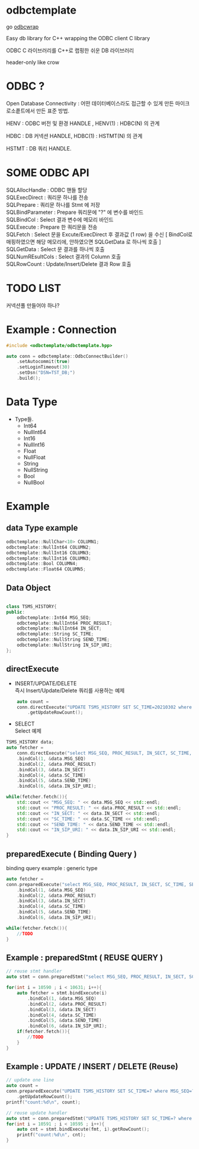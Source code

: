 

# odbctemplate 
go [odbcwrap](https://github.com/sea5727/odbcwrap)


Easy db library for C++ wrapping the ODBC client C library 

ODBC C 라이브러리를 C++로 랩핑한 쉬운 DB 라이브러리

header-only like crow


# ODBC ? 

Open Database Connectivity : 어떤 데이터베이스라도 접근할 수 있게 만든 마이크로소픝트에서 만든 표준 방법.

HENV : ODBC 버전 및 환경 HANDLE , HENV(1) : HDBC(N) 의 관계

HDBC : DB 커넥션 HANDLE, HDBC(1) : HSTMT(N) 의 관계

HSTMT : DB 쿼리 HANDLE.


# SOME ODBC API

SQLAllocHandle : ODBC 핸들 할당   
SQLExecDirect : 쿼리문 하나를 전송   
SQLPrepare : 쿼리문 하나를 Stmt 에 저장   
SQLBindParameter : Prepare 쿼리문에 "?" 에 변수를 바인드   
SQLBindCol : Select 결과 변수에 메모리 바인드   
SQLExecute : Prepare 한 쿼리문을 전송   
SQLFetch : Select 문을 Excute/ExecDirect 후 결과값 (1 row) 을 수신 [ BindCol로 매핑하였으면 해당 메모리에, 안하였으면 SQLGetData 로 하나씩 호출 ]   
SQLGetData : Select 문 결과를 하나씩 호출   
SQLNumREsultCols : Select 결과의 Column 호출   
SQLRowCount : Update/Insert/Delete 결과 Row 호출   

# TODO LIST

커넥션풀 만들어야 하나?


# Example : Connection 

```cpp
#include <odbctemplate/odbctemplate.hpp>

auto conn = odbctemplate::OdbcConnectBuilder()
    .setAutocommit(true)
    .setLoginTimeout(30)
    .setDsn("DSN=TST_DB;")
    .build();
```
# Data Type
-   Type들.
    -   Int64
    -   NullInt64
    -   Int16
    -   NullInt16
    -   Float
    -   NullFloat
    -   String
    -   NullString
    -   Bool
    -   NullBool


# Example 
## data Type example
```cpp
odbctemplate::NullChar<10> COLUMN1;
odbctemplate::NullInt64 COLUMN2;
odbctemplate::NullInt16 COLUMN3;
odbctemplate::NullInt16 COLUMN3;
odbctemplate::Bool COLUMN4;
odbctemplate::Float64 COLUMN5;

```
## Data Object
```cpp

class TSMS_HISTORY{
public:
    odbctemplate::Int64 MSG_SEQ;
    odbctemplate::NullInt64 PROC_RESULT;
    odbctemplate::NullInt64 IN_SECT;
    odbctemplate::String SC_TIME;
    odbctemplate::NullString SEND_TIME;
    odbctemplate::NullString IN_SIP_URI;
};
```
## directExecute

-   INSERT/UPDATE/DELETE   
즉시 Insert/Update/Delete 쿼리를 사용하는 예제
```cpp
    auto count = 
    conn.directExecute("UPDATE TSMS_HISTORY SET SC_TIME=20210302 where MSG_SEQ=10590")
        .getUpdateRowCount();
```
-   SELECT   
Select 예제
```cpp
TSMS_HISTORY data;
auto fetcher = 
    conn.directExecute("select MSG_SEQ, PROC_RESULT, IN_SECT, SC_TIME, SEND_TIME, IN_SIP_URI from TSMS_HISTORY;")
    .bindCol(1, &data.MSG_SEQ)
    .bindCol(2, &data.PROC_RESULT)
    .bindCol(3, &data.IN_SECT)
    .bindCol(4, &data.SC_TIME)
    .bindCol(5, &data.SEND_TIME)
    .bindCol(6, &data.IN_SIP_URI);

while(fetcher.fetch()){
    std::cout << "MSG_SEQ: " << data.MSG_SEQ << std::endl;
    std::cout << "PROC_RESULT: " << data.PROC_RESULT << std::endl;
    std::cout << "IN_SECT: " << data.IN_SECT << std::endl;
    std::cout << "SC_TIME: " << data.SC_TIME << std::endl;
    std::cout << "SEND_TIME: " << data.SEND_TIME << std::endl;
    std::cout << "IN_SIP_URI: " << data.IN_SIP_URI << std::endl;
}

```

## preparedExecute ( Binding Query )   
binding query example : generic type
```cpp
auto fetcher = 
conn.preparedExecute("select MSG_SEQ, PROC_RESULT, IN_SECT, SC_TIME, SEND_TIME, IN_SIP_URI from TSMS_HISTORY where MSG_SEQ > ? and MSG_SEQ < ?;", 10587, 10631)
    .bindCol(1, &data.MSG_SEQ)
    .bindCol(2, &data.PROC_RESULT)
    .bindCol(3, &data.IN_SECT)
    .bindCol(4, &data.SC_TIME)
    .bindCol(5, &data.SEND_TIME)
    .bindCol(6, &data.IN_SIP_URI);

while(fetcher.fetch()){
    //TODO 
}

```

## Example : preparedStmt ( REUSE QUERY )

```cpp
// reuse stmt handler
auto stmt = conn.preparedStmt("select MSG_SEQ, PROC_RESULT, IN_SECT, SC_TIME, SEND_TIME, IN_SIP_URI from TSMS_HISTORY where MSG_SEQ = ?;");

for(int i = 10590 ; i < 10631; i++){
    auto fetcher = stmt.bindExecute(i)
        .bindCol(1, &data.MSG_SEQ)
        .bindCol(2, &data.PROC_RESULT)
        .bindCol(3, &data.IN_SECT)
        .bindCol(4, &data.SC_TIME)
        .bindCol(5, &data.SEND_TIME)
        .bindCol(6, &data.IN_SIP_URI);
    if(fetcher.fetch()){
        //TODO
    }
}
```

## Example : UPDATE / INSERT / DELETE (Reuse)

```cpp
// update one line 
auto count = 
conn.preparedExecute("UPDATE TSMS_HISTORY SET SC_TIME=? where MSG_SEQ=?", fmt, 10590)
    .getUpdateRowCount();
printf("count:%d\n", count);

// reuse update handler
auto stmt = conn.preparedStmt("UPDATE TSMS_HISTORY SET SC_TIME=? where MSG_SEQ=?")
for(int i = 10591 ; i < 10595 ; i++){
    auto cnt = stmt.bindExecute(fmt, i).getRowCount();
    printf("count:%d\n", cnt);
}

```


